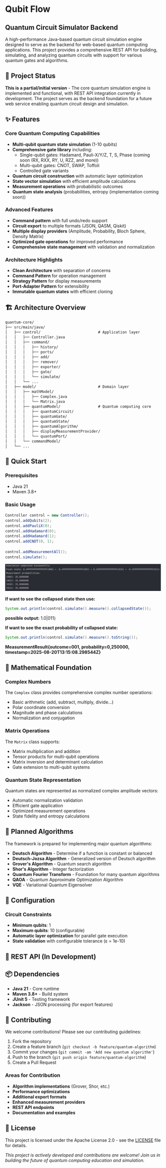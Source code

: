 # Qubit Flow

## Quantum Circuit Simulator Backend

A high-performance Java-based quantum circuit simulation engine designed to serve as the backend for web-based quantum computing applications. This project provides a comprehensive REST API for building, simulating, and analyzing quantum circuits with support for various quantum gates and algorithms.

## 🚧 Project Status

**This is a partial/initial version** - The core quantum simulation engine is implemented and functional, with REST API integration currently in development. The project serves as the backend foundation for a future web service enabling quantum circuit design and simulation.

## ✨ Features

### Core Quantum Computing Capabilities
- **Multi-qubit quantum state simulation** (1-10 qubits)
- **Comprehensive gate library** including:
  - Single-qubit gates: Hadamard, Pauli-X/Y/Z, T, S, Phase (coming soon (RX, RXX, RY, U, RZZ, and more))
  - Multi-qubit gates: CNOT, SWAP, Toffoli
  - Controlled gate variants
- **Quantum circuit construction** with automatic layer optimization
- **State vector simulation** with efficient amplitude calculations
- **Measurement operations** with probabilistic outcomes
- **Quantum state analysis** (probabilities, entropy (implementation coming soon))

### Advanced Features
- **Command pattern** with full undo/redo support
- **Circuit export** to multiple formats (JSON, QASM, Qiskit)
- **Multiple display providers** (Amplitude, Probability, Bloch Sphere, Density Matrix)
- **Optimized gate operations** for improved performance
- **Comprehensive state management** with validation and normalization

### Architecture Highlights
- **Clean Architecture** with separation of concerns
- **Command Pattern** for operation management
- **Strategy Pattern** for display measurements
- **Port-Adapter Pattern** for extensibility
- **Immutable quantum states** with efficient cloning

## 🏗️ Architecture Overview

```
quantum-core/
├── src/main/java/
│   ├── control/                          # Application layer
│   │   ├── Controller.java               
│   │   ├── command/                      
│   │   │   ├── history/
│   │   │   ├── ports/
│   │   │   ├── add/
│   │   │   ├── remover/
│   │   │   ├── exporter/
│   │   │   ├── gate/
│   │   │   └── simulate/
│   │   └── ...
│   ├── model/                            # Domain layer
│   │   ├── mathModel/
│   │   │   ├── Complex.java
│   │   │   └── Matrix.java
│   │   ├── quantumModel/                 # Quantum computing core
│   │   │   ├── quantumCircuit/
│   │   │   ├── quantumGate/
│   │   │   ├── quantumState/
│   │   │   ├── quantumAlgorithm/
│   │   │   ├── displayMeasurementProvider/
│   │   │   └── quantumPort/
│   │   └── commandModel/
│   └── ...
```

## 🚀 Quick Start

### Prerequisites
- Java 21
- Maven 3.8+

### Basic Usage
```java
Controller control = new Controller();
control.addQubits(2);
control.addPauliX(0);
control.addHadamard(0);
control.addHadamard(1);
control.addCNOT(0, 1);

control.addMeasurementAll();
control.simulate();
```
<img src="outputEg/simulate_output.png" alt="">

**If want to see the collapsed state then use:**
```java
System.out.println(control.simulate().measure().collapsedState());
```
**possible output:** 1.0|011⟩

**If want to see the exact probability of collapsed state:**
```java
System.out.println(control.simulate().measure().toString());
```
**MeasurementResult{outcome=001, probability=0,250000, timestamp=2025-08-20T13:15:08.298544Z}**
## 🧮 Mathematical Foundation

### Complex Numbers
The `Complex` class provides comprehensive complex number operations:
- Basic arithmetic (add, subtract, multiply, divide...)
- Polar coordinate conversion
- Magnitude and phase calculations
- Normalization and conjugation

### Matrix Operations
The `Matrix` class supports:
- Matrix multiplication and addition
- Tensor products for multi-qubit operations
- Matrix inversion and determinant calculation
- Gate extension to multi-qubit systems

### Quantum State Representation
Quantum states are represented as normalized complex amplitude vectors:
- Automatic normalization validation
- Efficient gate application
- Optimized measurement operations
- State fidelity and entropy calculations

## 🎯 Planned Algorithms

The framework is prepared for implementing major quantum algorithms:

- **Deutsch Algorithm** - Determine if a function is constant or balanced
- **Deutsch-Jozsa Algorithm** - Generalized version of Deutsch algorithm  
- **Grover's Algorithm** - Quantum search algorithm
- **Shor's Algorithm** - Integer factorization
- **Quantum Fourier Transform** - Foundation for many quantum algorithms
- **QAOA** - Quantum Approximate Optimization Algorithm
- **VQE** - Variational Quantum Eigensolver

## 🔧 Configuration

### Circuit Constraints
- **Minimum qubits**: 1
- **Maximum qubits**: 10 (configurable)
- **Automatic layer optimization** for parallel gate execution
- **State validation** with configurable tolerance (ε = 1e-10)

## 🚀 REST API (In Development)

## 📦 Dependencies

- **Java 21** - Core runtime
- **Maven 3.8+** - Build system
- **JUnit 5** - Testing framework
- **Jackson** - JSON processing (for export features)

## 🤝 Contributing

We welcome contributions! Please see our contributing guidelines:

1. Fork the repository
2. Create a feature branch (`git checkout -b feature/quantum-algorithm`)
3. Commit your changes (`git commit -am 'Add new quantum algorithm'`)
4. Push to the branch (`git push origin feature/quantum-algorithm`)
5. Create a Pull Request

### Areas for Contribution
- **Algorithm implementations** (Grover, Shor, etc.)
- **Performance optimizations**
- **Additional export formats**
- **Enhanced measurement providers**
- **REST API endpoints**
- **Documentation and examples**

## 📄 License

This project is licensed under the Apache License 2.0 - see the [LICENSE](LICENSE) file for details.

*This project is actively developed and contributions are welcome! Join us in building the future of quantum computing education and simulation.*
